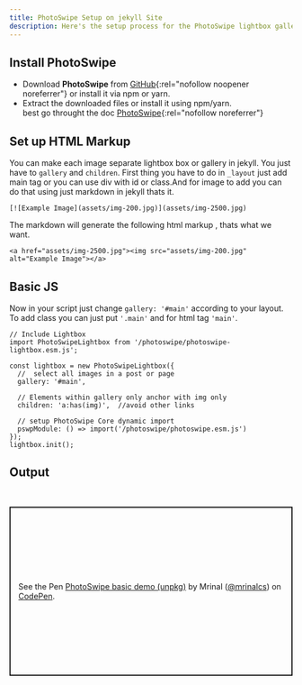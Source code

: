 ```yaml
---
title: PhotoSwipe Setup on jekyll Site
description: Here's the setup process for the PhotoSwipe lightbox gallery on  Jekyll site
---
```


## Install PhotoSwipe
- Download **PhotoSwipe** from [GitHub](https://github.com/dimsemenov/photoswipe){:rel="nofollow noopener noreferrer"} or install it via npm or yarn.
- Extract the downloaded files or install it using npm/yarn.\
best go throught the doc
[PhotoSwipe](https://photoswipe.com/){:rel="nofollow noreferrer"}


## Set up HTML Markup
You can make each image separate lightbox box or gallery in jekyll. You just have to `gallery` and `children`. First thing you have to do in `_layout` just add main tag or you can use div with id or class.And for image to add  you can do that using just markdown in jekyll thats it. 


```
[![Example Image](assets/img-200.jpg)](assets/img-2500.jpg)
```

The markdown will generate the following html markup , thats what we want.
```  
<a href="assets/img-2500.jpg"><img src="assets/img-200.jpg" alt="Example Image"></a>
```
## Basic JS
Now in your script just change `gallery: '#main'` according to your layout. To add class you can just put `'.main'` and for html tag `'main'`. 
```
// Include Lightbox 
import PhotoSwipeLightbox from '/photoswipe/photoswipe-lightbox.esm.js';

const lightbox = new PhotoSwipeLightbox({
  //  select all images in a post or page
  gallery: '#main',

  // Elements within gallery only anchor with img only 
  children: 'a:has(img)',  //avoid other links

  // setup PhotoSwipe Core dynamic import
  pswpModule: () => import('/photoswipe/photoswipe.esm.js')
});
lightbox.init();
```
## Output
<br>
<p class="codepen" data-height="300" data-default-tab="html,result" data-slug-hash="KKEZwMW" data-user="mrinalcs" style="height: 300px; box-sizing: border-box; display: flex; align-items: center; justify-content: center; border: 2px solid; margin: 1em 0; padding: 1em;">
  <span>See the Pen <a href="https://codepen.io/mrinalcs/pen/KKEZwMW">
  PhotoSwipe basic demo (unpkg)</a> by Mrinal (<a href="https://codepen.io/mrinalcs">@mrinalcs</a>)
  on <a href="https://codepen.io">CodePen</a>.</span>
</p>
<script async src="https://cpwebassets.codepen.io/assets/embed/ei.js"></script>